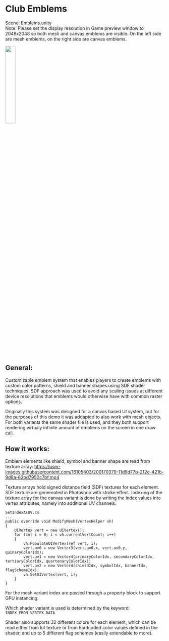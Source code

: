 # Club Emblems

Scene: Emblems.unity   
Note: Please set the display resolution in Game preview window to 2048x2048 so both mesh and canvas emblems are visible. On the left side are mesh emblems, on the right side are canvas emblems.

<img src = "https://user-images.githubusercontent.com/16105403/200170973-96715f15-215c-4677-8125-d32199514080.png" width=25% height=25%>


## General:
Customizable emblem system that enables players to create emblems with custom color patterns, shield and banner shapes using SDF shader techniques. SDF approach was used to avoid any scaling issues at different device resolutions that emblems would otherwise have with common raster options. 

Originally this system was designed for a canvas based UI system, but for the purposes of this demo it was addapted to also work with mesh objects. For both variants the same shader file is used, and they both support rendering virtualy infinite amount of emblems on the screen in one draw call.

## How it works:
Emblem elements like shield, symbol and banner shape are read from texture array: 
https://user-images.githubusercontent.com/16105403/200170379-11d9d77b-212e-421b-9d8a-62bd7950c7bf.mp4

Texture arrays hold signed distance field (SDF) textures for each element. SDF texture are genereated in Photoshop with stroke effect.
Indexing of the texture array for the canvas variant is done by writing the index values into vertex attributes, namely into additional UV channels.

```
SetIndexAsUV.cs
...
public override void ModifyMesh(VertexHelper vh)
{
    UIVertex vert = new UIVertex();
    for (int i = 0; i < vh.currentVertCount; i++)
    {
        vh.PopulateUIVertex(ref vert, i);
        vert.uv0 = new Vector3(vert.uv0.x, vert.uv0.y, quinaryColorIdx);
        vert.uv1 = new Vector4(primaryColorIdx, secondaryColorIdx, tertiaryColorIdx, quartenaryColorIdx);
        vert.uv2 = new Vector4(shieldIdx, symbolIdx, bannerIdx, flagSchemeIdx);
        vh.SetUIVertex(vert, i);
    }
}
```

For the mesh variant index are passed through a property block to support GPU instancing.

Which shader variant is used is determined by the keyword: `INDEX_FROM_VERTEX_DATA`

Shader also supports 32 different colors for each element, which can be read either from lut texture or from hardcoded color values defined in the shader, and up to 5 different flag schemes (easily extendable to more).






